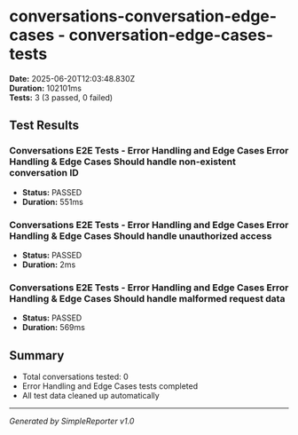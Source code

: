 # conversations-conversation-edge-cases - conversation-edge-cases-tests

**Date:** 2025-06-20T12:03:48.830Z  
**Duration:** 102101ms  
**Tests:** 3 (3 passed, 0 failed)

## Test Results


### Conversations E2E Tests - Error Handling and Edge Cases Error Handling & Edge Cases Should handle non-existent conversation ID
- **Status:** PASSED
- **Duration:** 551ms



### Conversations E2E Tests - Error Handling and Edge Cases Error Handling & Edge Cases Should handle unauthorized access
- **Status:** PASSED
- **Duration:** 2ms



### Conversations E2E Tests - Error Handling and Edge Cases Error Handling & Edge Cases Should handle malformed request data
- **Status:** PASSED
- **Duration:** 569ms



## Summary

- Total conversations tested: 0
- Error Handling and Edge Cases tests completed
- All test data cleaned up automatically

---
*Generated by SimpleReporter v1.0*
